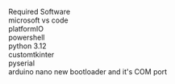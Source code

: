 Required Software  
microsoft vs code  
platformIO  
powershell  
python 3.12  
customtkinter  
pyserial    
arduino nano new bootloader and it's COM port
